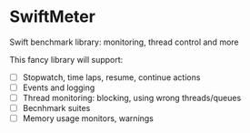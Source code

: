 # SwiftMeter
Swift benchmark library: monitoring, thread control and more

This fancy library will support:

- [ ] Stopwatch, time laps, resume, continue actions
- [ ] Events and logging
- [ ] Thread monitoring: blocking, using wrong threads/queues
- [ ] Becnhmark suites
- [ ] Memory usage monitors, warnings
